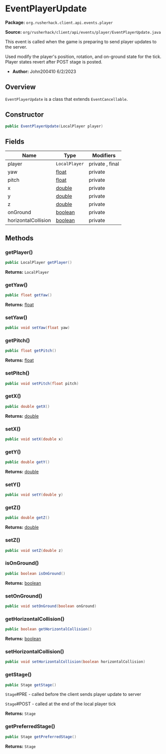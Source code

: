 # EventPlayerUpdate

**Package:** `org.rusherhack.client.api.events.player`

**Source:** `org/rusherhack/client/api/events/player/EventPlayerUpdate.java`

This event is called when the game is preparing to send player updates to the server.



Used modify the player's position, rotation, and on-ground state for the tick. Player states revert after POST stage is posted.
* **Author:** John200410 6/2/2023



## Overview

`EventPlayerUpdate` is a class that extends `EventCancellable`.

## Constructor

```java
public EventPlayerUpdate(LocalPlayer player)
```

## Fields

| Name | Type | Modifiers |
|------|------|----------|
| player | `LocalPlayer` | private , final |
| yaw | [float](https://docs.oracle.com/en/java/javase/21/docs/api/java.base/java/lang/Float.html) | private |
| pitch | [float](https://docs.oracle.com/en/java/javase/21/docs/api/java.base/java/lang/Float.html) | private |
| x | [double](https://docs.oracle.com/en/java/javase/21/docs/api/java.base/java/lang/Double.html) | private |
| y | [double](https://docs.oracle.com/en/java/javase/21/docs/api/java.base/java/lang/Double.html) | private |
| z | [double](https://docs.oracle.com/en/java/javase/21/docs/api/java.base/java/lang/Double.html) | private |
| onGround | [boolean](https://docs.oracle.com/en/java/javase/21/docs/api/java.base/java/lang/Boolean.html) | private |
| horizontalCollision | [boolean](https://docs.oracle.com/en/java/javase/21/docs/api/java.base/java/lang/Boolean.html) | private |


## Methods

### getPlayer()

```java
public LocalPlayer getPlayer()
```

**Returns:** `LocalPlayer`

### getYaw()

```java
public float getYaw()
```

**Returns:** [float](https://docs.oracle.com/en/java/javase/21/docs/api/java.base/java/lang/Float.html)

### setYaw()

```java
public void setYaw(float yaw)
```

### getPitch()

```java
public float getPitch()
```

**Returns:** [float](https://docs.oracle.com/en/java/javase/21/docs/api/java.base/java/lang/Float.html)

### setPitch()

```java
public void setPitch(float pitch)
```

### getX()

```java
public double getX()
```

**Returns:** [double](https://docs.oracle.com/en/java/javase/21/docs/api/java.base/java/lang/Double.html)

### setX()

```java
public void setX(double x)
```

### getY()

```java
public double getY()
```

**Returns:** [double](https://docs.oracle.com/en/java/javase/21/docs/api/java.base/java/lang/Double.html)

### setY()

```java
public void setY(double y)
```

### getZ()

```java
public double getZ()
```

**Returns:** [double](https://docs.oracle.com/en/java/javase/21/docs/api/java.base/java/lang/Double.html)

### setZ()

```java
public void setZ(double z)
```

### isOnGround()

```java
public boolean isOnGround()
```

**Returns:** [boolean](https://docs.oracle.com/en/java/javase/21/docs/api/java.base/java/lang/Boolean.html)

### setOnGround()

```java
public void setOnGround(boolean onGround)
```

### getHorizontalCollision()

```java
public boolean getHorizontalCollision()
```

**Returns:** [boolean](https://docs.oracle.com/en/java/javase/21/docs/api/java.base/java/lang/Boolean.html)

### setHorizontalCollision()

```java
public void setHorizontalCollision(boolean horizontalCollision)
```

### getStage()

```java
public Stage getStage()
```

`Stage`#PRE - called before the client sends player update to server



`Stage`#POST - called at the end of the local player tick

**Returns:** `Stage`

### getPreferredStage()

```java
public Stage getPreferredStage()
```

**Returns:** `Stage`

